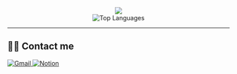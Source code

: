 <div align="center">
    <img src="https://capsule-render.vercel.app/api?type=transparent&color=ff0000&height=120&text=Yunseon%20Park&animation=twinkling&fontColor=d279cb&fontSize=60" />
</div>

<div align="center">
    <img src="https://github-readme-stats.vercel.app/api/top-langs/?username=YSP97&layout=compact" alt="Top Languages"/>
</div>

---

## 👩‍💻 Contact me  
<div align="">
    <a href="mailto:pus9717@gmail.com">
        <img src="https://img.shields.io/badge/Gmail-EA4335?style=for-the-badge&logo=Gmail&logoColor=white" alt="Gmail"/>
    </a>
    <a href="https://opaque-parade-b25.notion.site/Study-c7e2c7c4929442b986ef2e1e3d668b8e?pvs=74">
        <img src="https://img.shields.io/badge/Notion-000000?style=for-the-badge&logo=Notion&logoColor=white" alt="Notion"/>
    </a>
</div>
